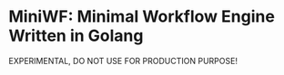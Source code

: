 # MiniWF: Minimal Workflow Engine Written in Golang

EXPERIMENTAL, DO NOT USE FOR PRODUCTION PURPOSE!



